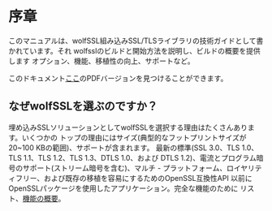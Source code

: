 

# 序章



このマニュアルは、wolfSSL組み込みSSL/TLSライブラリの技術ガイドとして書かれています。それ
wolfsslのビルドと開始方法を説明し、ビルドの概要を提供します
オプション、機能、移植性の向上、サポートなど。


このドキュメント[ここ](https://www.wolfssl.com/documentation/wolfSSL-Manual.pdf)のPDFバージョンを見つけることができます。



## なぜwolfSSLを選ぶのですか？


埋め込みSSLソリューションとしてwolfSSLを選択する理由はたくさんあります。いくつかの
トップの理由にはサイズ(典型的なフットプリントサイズが20~100 KBの範囲)、サポートが含まれます。
最新の標準(SSL 3.0、TLS 1.0、TLS 1.1、TLS 1.2、TLS 1.3、DTLS 1.0、および
DTLS 1.2)、電流とプログラム暗号のサポート(ストリーム暗号を含む)、マルチ - 
プラットフォーム、ロイヤリティフリー、および既存の移植を容易にするためのOpenSSL互換性API
以前にOpenSSLパッケージを使用したアプリケーション。完全な機能のために
リスト、[機能の概要](chapter04.md#features-overview)。
